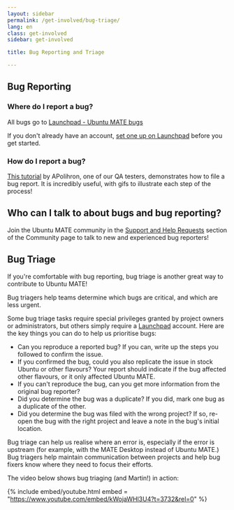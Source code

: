 ```yaml
---
layout: sidebar
permalink: /get-involved/bug-triage/
lang: en
class: get-involved
sidebar: get-involved

title: Bug Reporting and Triage

---
```



## Bug Reporting

### Where do I report a bug?

All bugs go to [Launchpad - Ubuntu MATE bugs](https://bugs.launchpad.net/ubuntu-mate)

If you don't already have an account, [set one up on Launchpad](https://help.launchpad.net/YourAccount/NewAccount)
before you get started. 

### How do I report a bug?

[This tutorial](https://ubuntu-mate.community/t/how-to-report-problems-in-ubuntu-mate/17943) by APolihron, one of our QA testers,
demonstrates how to file a bug report. It is incredibly useful, 
with gifs to illustrate each step of the process!

## Who can I talk to about bugs and bug reporting?

Join the Ubuntu MATE community in the [Support and Help Requests](https://ubuntu-mate.community/c/support/10)
section of the Community page to talk to new and experienced bug
reporters! 





## Bug Triage

If you're comfortable with bug reporting, bug triage is another great
way to contribute to Ubuntu MATE!

Bug triagers help teams determine which bugs are critical, and which are 
less urgent.

Some bug triage tasks require special privileges granted by project owners or
administrators, but others simply require a [Launchpad](https://code.launchpad.net/ubuntu/+login) account.
Here are the key things you can do to help us prioritise bugs:

* Can you reproduce a reported bug? If you can, write up the steps you followed
to confirm the issue.
* If you confirmed the bug, could you also replicate the issue in stock Ubuntu
or other flavours? Your report should indicate if the bug affected other
flavours, or it only affected Ubuntu MATE.
* If you can't reproduce the bug, can you get more information from the
original bug reporter?
* Did you determine the bug was a duplicate? If you did, mark one bug as a duplicate
of the other.
* Did you determine the bug was filed with the wrong project? If so, re-open the
bug with the right project and leave a note in the bug's initial location.

Bug triage can help us realise where an error is, especially if the error
is upstream (for example, with the MATE Desktop instead of Ubuntu MATE.) 
Bug triagers help maintain communication between projects and help bug 
fixers know where they need to focus their efforts.

The video below shows bug triaging (and Martin!) in action:

{% include embed/youtube.html embed = "https://www.youtube.com/embed/kWojaWHl3U4?t=3732&rel=0" %}

